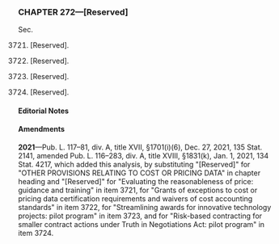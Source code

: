 ### **CHAPTER 272—[Reserved]** ###

Sec.

3721. [Reserved].

3722. [Reserved].

3723. [Reserved].

3724. [Reserved].

#### **Editorial Notes** ####

#### Amendments ####

**2021**—Pub. L. 117–81, div. A, title XVII, §1701(i)(6), Dec. 27, 2021, 135 Stat. 2141, amended Pub. L. 116–283, div. A, title XVIII, §1831(k), Jan. 1, 2021, 134 Stat. 4217, which added this analysis, by substituting "[Reserved]" for "OTHER PROVISIONS RELATING TO COST OR PRICING DATA" in chapter heading and "[Reserved]" for "Evaluating the reasonableness of price: guidance and training" in item 3721, for "Grants of exceptions to cost or pricing data certification requirements and waivers of cost accounting standards" in item 3722, for "Streamlining awards for innovative technology projects: pilot program" in item 3723, and for "Risk-based contracting for smaller contract actions under Truth in Negotiations Act: pilot program" in item 3724.